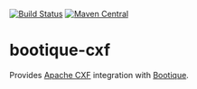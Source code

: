 [![Build Status](https://travis-ci.org/bootique/bootique-cxf.svg)](https://travis-ci.org/bootique/bootique-cxf)
[![Maven Central](https://maven-badges.herokuapp.com/maven-central/io.bootique.cxf/bootique-cxf/badge.svg)](https://maven-badges.herokuapp.com/maven-central/io.bootique.cxf/bootique-cxf/)

# bootique-cxf

Provides [Apache CXF](https://cxf.apache.org/) integration with [Bootique](http://bootique.io).
